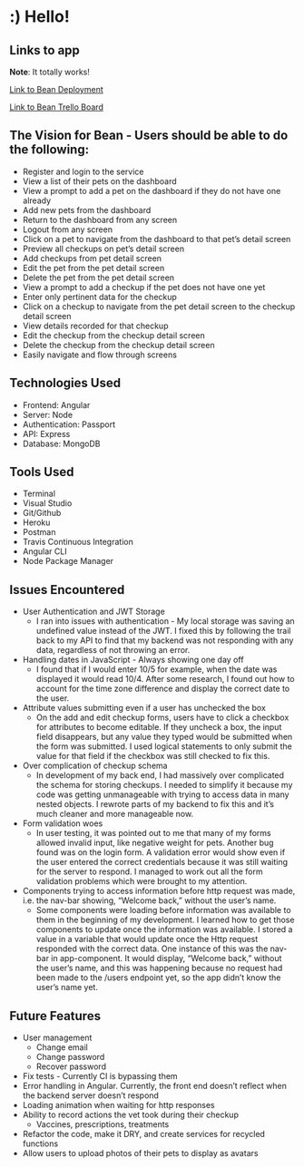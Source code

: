 # :) Hello!

## Links to app

**Note**: It totally works!

[Link to Bean Deployment](https://alysebos.github.io/bean-front-end/)

[Link to Bean Trello Board](https://trello.com/b/NxTEratC/bean)

## The Vision for Bean - Users should be able to do the following:

* Register and login to the service
* View a list of their pets on the dashboard
* View a prompt to add a pet on the dashboard if they do not have one already
* Add new pets from the dashboard
* Return to the dashboard from any screen
* Logout from any screen
* Click on a pet to navigate from the dashboard to that pet’s detail screen
* Preview all checkups on pet’s detail screen
* Add checkups from pet detail screen
* Edit the pet from the pet detail screen
* Delete the pet from the pet detail screen
* View a prompt to add a checkup if the pet does not have one yet
* Enter only pertinent data for the checkup
* Click on a checkup to navigate from the pet detail screen to the checkup detail screen
* View details recorded for that checkup
* Edit the checkup from the checkup detail screen
* Delete the checkup from the checkup detail screen
* Easily navigate and flow through screens

## Technologies Used
* Frontend: Angular
* Server: Node
* Authentication: Passport
* API: Express
* Database: MongoDB

## Tools Used
* Terminal
* Visual Studio
* Git/Github
* Heroku
* Postman
* Travis Continuous Integration
* Angular CLI
* Node Package Manager

## Issues Encountered
* User Authentication and JWT Storage
    * I ran into issues with authentication - My local storage was saving an undefined value instead of the JWT. I fixed this by following the trail back to my API to find that my backend was not responding with any data, regardless of not throwing an error.
* Handling dates in JavaScript - Always showing one day off
    * I found that if I would enter 10/5 for example, when the date was displayed it would read 10/4. After some research, I found out how to account for the time zone difference and display the correct date to the user.
* Attribute values submitting even if a user has unchecked the box
    * On the add and edit checkup forms, users have to click a checkbox for attributes to become editable. If they uncheck a box, the input field disappears, but any value they typed would be submitted when the form was submitted. I used logical statements to only submit the value for that field if the checkbox was still checked to fix this.
* Over complication of checkup schema
    * In development of my back end, I had massively over complicated the schema for storing checkups. I needed to simplify it because my code was getting unmanageable with trying to access data in many nested objects. I rewrote parts of my backend to fix this and it’s much cleaner and more manageable now.
* Form validation woes
    * In user testing, it was pointed out to me that many of my forms allowed invalid input, like negative weight for pets. Another bug found was on the login form. A validation error would show even if the user entered the correct credentials because it was still waiting for the server to respond. I managed to work out all the form validation problems which were brought to my attention.
* Components trying to access information before http request was made, i.e. the nav-bar showing, “Welcome back,” without the user’s name.
    * Some components were loading before information was available to them in the beginning of my development. I learned how to get those components to update once the information was available. I stored a value in a variable that would update once the Http request responded with the correct data. One instance of this was the nav-bar in app-component. It would display, “Welcome back,” without the user’s name, and this was happening because no request had been made to the /users endpoint yet, so the app didn’t know the user’s name yet.

## Future Features
* User management
    * Change email
    * Change password
    * Recover password
* Fix tests - Currently CI is bypassing them
* Error handling in Angular. Currently, the front end doesn’t reflect when the backend server doesn’t respond
* Loading animation when waiting for http responses
* Ability to record actions the vet took during their checkup
    * Vaccines, prescriptions, treatments
* Refactor the code, make it DRY, and create services for recycled functions
* Allow users to upload photos of their pets to display as avatars
